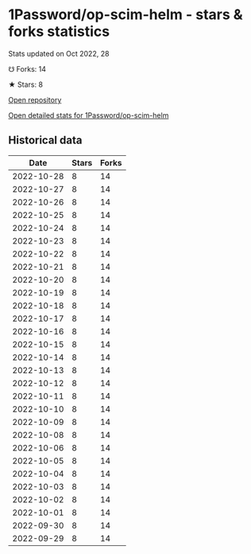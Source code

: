# 1Password/op-scim-helm - stars & forks statistics

Stats updated on Oct 2022, 28

☋ Forks: 14

★ Stars: 8

[Open repository](https://github.com/1Password/op-scim-helm)

[Open detailed stats for 1Password/op-scim-helm](https://reviewgithub.com/rep/1Password/op-scim-helm)

## Historical data
| Date | Stars | Forks |
|------|-------|-------|
| 2022-10-28 | 8 | 14 | 
| 2022-10-27 | 8 | 14 | 
| 2022-10-26 | 8 | 14 | 
| 2022-10-25 | 8 | 14 | 
| 2022-10-24 | 8 | 14 | 
| 2022-10-23 | 8 | 14 | 
| 2022-10-22 | 8 | 14 | 
| 2022-10-21 | 8 | 14 | 
| 2022-10-20 | 8 | 14 | 
| 2022-10-19 | 8 | 14 | 
| 2022-10-18 | 8 | 14 | 
| 2022-10-17 | 8 | 14 | 
| 2022-10-16 | 8 | 14 | 
| 2022-10-15 | 8 | 14 | 
| 2022-10-14 | 8 | 14 | 
| 2022-10-13 | 8 | 14 | 
| 2022-10-12 | 8 | 14 | 
| 2022-10-11 | 8 | 14 | 
| 2022-10-10 | 8 | 14 | 
| 2022-10-09 | 8 | 14 | 
| 2022-10-08 | 8 | 14 | 
| 2022-10-06 | 8 | 14 | 
| 2022-10-05 | 8 | 14 | 
| 2022-10-04 | 8 | 14 | 
| 2022-10-03 | 8 | 14 | 
| 2022-10-02 | 8 | 14 | 
| 2022-10-01 | 8 | 14 | 
| 2022-09-30 | 8 | 14 | 
| 2022-09-29 | 8 | 14 | 

